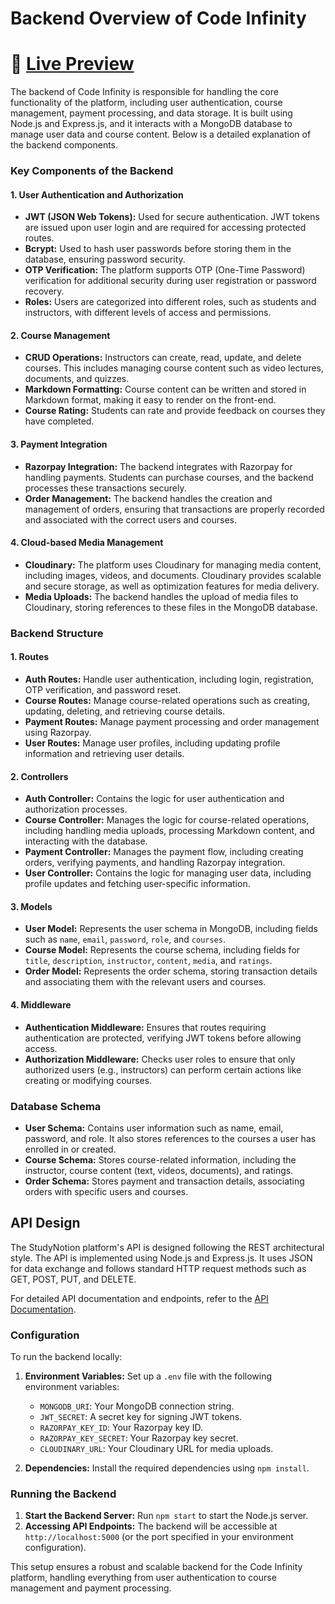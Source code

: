 # Backend Overview of Code Infinity
# :rocket: [Live Preview](https://code-infinity.vercel.app/)

The backend of Code Infinity is responsible for handling the core functionality of the platform, including user authentication, course management, payment processing, and data storage. It is built using Node.js and Express.js, and it interacts with a MongoDB database to manage user data and course content. Below is a detailed explanation of the backend components.

### Key Components of the Backend

#### 1. **User Authentication and Authorization**

   - **JWT (JSON Web Tokens):** Used for secure authentication. JWT tokens are issued upon user login and are required for accessing protected routes.
   - **Bcrypt:** Used to hash user passwords before storing them in the database, ensuring password security.
   - **OTP Verification:** The platform supports OTP (One-Time Password) verification for additional security during user registration or password recovery.
   - **Roles:** Users are categorized into different roles, such as students and instructors, with different levels of access and permissions.

#### 2. **Course Management**

   - **CRUD Operations:** Instructors can create, read, update, and delete courses. This includes managing course content such as video lectures, documents, and quizzes.
   - **Markdown Formatting:** Course content can be written and stored in Markdown format, making it easy to render on the front-end.
   - **Course Rating:** Students can rate and provide feedback on courses they have completed.

#### 3. **Payment Integration**

   - **Razorpay Integration:** The backend integrates with Razorpay for handling payments. Students can purchase courses, and the backend processes these transactions securely.
   - **Order Management:** The backend handles the creation and management of orders, ensuring that transactions are properly recorded and associated with the correct users and courses.

#### 4. **Cloud-based Media Management**

   - **Cloudinary:** The platform uses Cloudinary for managing media content, including images, videos, and documents. Cloudinary provides scalable and secure storage, as well as optimization features for media delivery.
   - **Media Uploads:** The backend handles the upload of media files to Cloudinary, storing references to these files in the MongoDB database.

### Backend Structure

#### 1. **Routes**

   - **Auth Routes:** Handle user authentication, including login, registration, OTP verification, and password reset.
   - **Course Routes:** Manage course-related operations such as creating, updating, deleting, and retrieving course details.
   - **Payment Routes:** Manage payment processing and order management using Razorpay.
   - **User Routes:** Manage user profiles, including updating profile information and retrieving user details.

#### 2. **Controllers**

   - **Auth Controller:** Contains the logic for user authentication and authorization processes.
   - **Course Controller:** Manages the logic for course-related operations, including handling media uploads, processing Markdown content, and interacting with the database.
   - **Payment Controller:** Manages the payment flow, including creating orders, verifying payments, and handling Razorpay integration.
   - **User Controller:** Contains the logic for managing user data, including profile updates and fetching user-specific information.

#### 3. **Models**

   - **User Model:** Represents the user schema in MongoDB, including fields such as `name`, `email`, `password`, `role`, and `courses`.
   - **Course Model:** Represents the course schema, including fields for `title`, `description`, `instructor`, `content`, `media`, and `ratings`.
   - **Order Model:** Represents the order schema, storing transaction details and associating them with the relevant users and courses.

#### 4. **Middleware**

   - **Authentication Middleware:** Ensures that routes requiring authentication are protected, verifying JWT tokens before allowing access.
   - **Authorization Middleware:** Checks user roles to ensure that only authorized users (e.g., instructors) can perform certain actions like creating or modifying courses.

### Database Schema

- **User Schema:** Contains user information such as name, email, password, and role. It also stores references to the courses a user has enrolled in or created.
- **Course Schema:** Stores course-related information, including the instructor, course content (text, videos, documents), and ratings.
- **Order Schema:** Stores payment and transaction details, associating orders with specific users and courses.

## API Design

The StudyNotion platform's API is designed following the REST architectural style. The API is implemented using Node.js and Express.js. It uses JSON for data exchange and follows standard HTTP request methods such as GET, POST, PUT, and DELETE.

For detailed API documentation and endpoints, refer to the [API Documentation](https://www.notion.so/ankitmalik/API-Design-Of-Code-Infinity-WebSite-be8f811ac5c84f938508d6e395e81efc?pvs=4).

### Configuration

To run the backend locally:

1. **Environment Variables:** Set up a `.env` file with the following environment variables:
   - `MONGODB_URI`: Your MongoDB connection string.
   - `JWT_SECRET`: A secret key for signing JWT tokens.
   - `RAZORPAY_KEY_ID`: Your Razorpay key ID.
   - `RAZORPAY_KEY_SECRET`: Your Razorpay key secret.
   - `CLOUDINARY_URL`: Your Cloudinary URL for media uploads.

2. **Dependencies:** Install the required dependencies using `npm install`.

### Running the Backend

1. **Start the Backend Server:** Run `npm start` to start the Node.js server.
2. **Accessing API Endpoints:** The backend will be accessible at `http://localhost:5000` (or the port specified in your environment configuration).

This setup ensures a robust and scalable backend for the Code Infinity platform, handling everything from user authentication to course management and payment processing.
